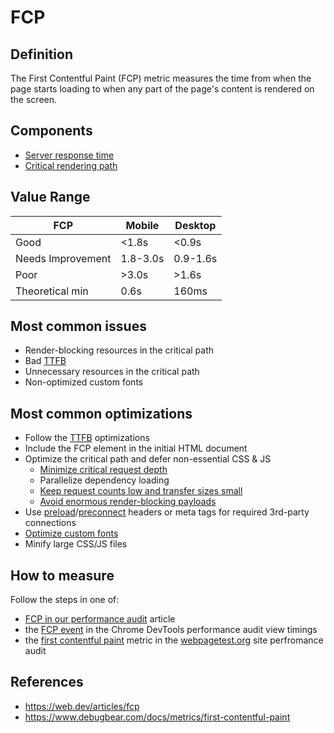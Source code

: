 # FCP

## Definition

The First Contentful Paint (FCP) metric measures the time from when the page starts loading to when any part of the page's content is rendered on the screen.

## Components

- [Server response time](./ttfb.md)
- [Critical rendering path](https://web.dev/learn/performance/understanding-the-critical-path)

## Value Range

| FCP               | Mobile   | Desktop  |
|-------------------|----------|----------|
| Good              |    <1.8s |   <0.9s  |
| Needs Improvement | 1.8-3.0s | 0.9-1.6s |
| Poor              |    >3.0s |   >1.6s  |
| Theoretical min   |     0.6s |    160ms |

## Most common issues

- Render-blocking resources in the critical path
- Bad [TTFB](./ttfb.md)
- Unnecessary resources in the critical path
- Non-optimized custom fonts

## Most common optimizations

- Follow the [TTFB](./ttfb.md) optimizations
- Include the FCP element in the initial HTML document
- Optimize the critical path and defer non-essential CSS & JS
  - [Minimize critical request depth](https://developer.chrome.com/docs/lighthouse/performance/critical-request-chains)
  - Parallelize dependency loading
  - [Keep request counts low and transfer sizes small](https://developer.chrome.com/docs/lighthouse/performance/resource-summary)
  - [Avoid enormous render-blocking payloads](https://developer.chrome.com/docs/lighthouse/performance/total-byte-weight)
- Use [preload](https://developer.chrome.com/docs/lighthouse/performance/uses-rel-preload)/[preconnect](https://developer.chrome.com/docs/lighthouse/performance/uses-rel-preconnect) headers or meta tags for required 3rd-party connections
- [Optimize custom fonts](https://developer.chrome.com/docs/lighthouse/performance/font-display)
- Minify large CSS/JS files

## How to measure

Follow the steps in one of:
- [FCP in our performance audit](./performance-audit.md#fcplcp) article
- the [FCP event](https://developer.chrome.com/docs/devtools/performance/reference#timings) in the Chrome DevTools performance audit view timings
- the [first contentful paint](https://docs.webpagetest.org/getting-started/#first-contentful-paint) metric in the [webpagetest.org]() site perfromance audit


## References
- https://web.dev/articles/fcp
- https://www.debugbear.com/docs/metrics/first-contentful-paint

